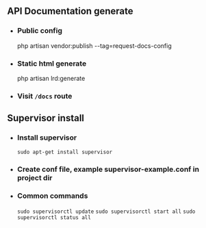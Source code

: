 ## API Documentation generate
* ### Public config
    php artisan vendor:publish --tag=request-docs-config
* ### Static html generate
    php artisan lrd:generate
* ### Visit `/docs` route

## Supervisor install
* ### Install supervisor 
    `sudo apt-get install supervisor`
* ### Create conf file, example supervisor-example.conf in project dir
* ### Common commands
    `sudo supervisorctl update`
    `sudo supervisorctl start all`
    `sudo supervisorctl status all`
